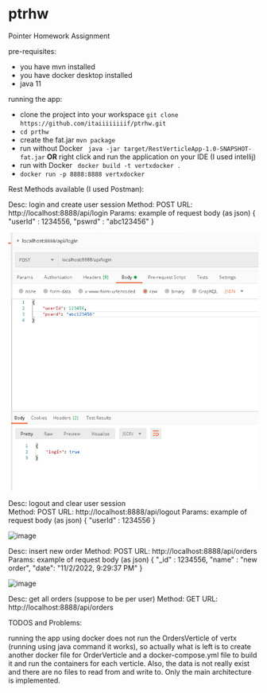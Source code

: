 # ptrhw
Pointer Homework Assignment

pre-requisites:
- you have mvn installed
- you have docker desktop installed
- java 11

running the app:
- clone the project into your workspace `git clone https://github.com/itaiiiiiiiif/ptrhw.git`
- `cd prthw` 
- create the fat.jar `mvn package`
- run without Docker  ` java -jar target/RestVerticleApp-1.0-SNAPSHOT-fat.jar` **OR** right click and run the application on your IDE (I used intellij)
- run with Docker ` docker build -t vertxdocker .`
- `docker run -p 8888:8888 vertxdocker`


Rest Methods available (I used Postman):

   Desc: login and create user session
   Method: POST
   URL: http://localhost:8888/api/login
   Params:
   example of request body (as json)
   {
      "userId" : 1234556,
      "pswrd" : "abc123456"
   }

   ![img.png](img.png)


   Desc: logout and clear user session   
   Method: POST
   URL: http://localhost:8888/api/logout
   Params:
   example of request body (as json)
   {
      "userId" : 1234556
   }
   
   ![image](https://user-images.githubusercontent.com/83422637/199584430-282d6b6e-3a87-44eb-988e-32bc90145385.png)




   Desc: insert new order
   Method: POST
   URL: http://localhost:8888/api/orders
   Params:
   example of request body (as json)
   {
      "_id" : 1234556,
      "name" : "new order",
      "date": "11/2/2022, 9:29:37 PM"
   }
   
   ![image](https://user-images.githubusercontent.com/83422637/199584998-8b7cd4ba-2ef6-49ee-9133-9eaf8c56f9e6.png)


   Desc: get all orders (suppose to be per user)
   Method: GET
   URL: http://localhost:8888/api/orders
   

TODOS and Problems:

running the app using docker does not run the OrdersVerticle of vertx (running using java command it works), so actually what is left is to create another docker file for OrderVerticle and a docker-compose.yml file to build it and run the containers for each verticle.
Also, the data is not really exist and there are no files to read from and write to. Only the main architecture is implemented.

